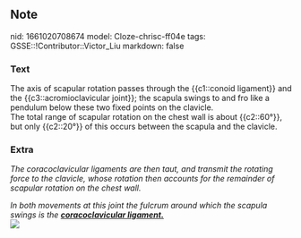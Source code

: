 ## Note
nid: 1661020708674
model: Cloze-chrisc-ff04e
tags: GSSE::!Contributor::Victor_Liu
markdown: false

### Text
<div>
  The axis of scapular rotation passes through the {{c1::conoid
  ligament}} and the {{c3::acromioclavicular joint}}; the scapula
  swings to and fro like a pendulum below these two fixed points on
  the clavicle.
</div>
<div>
  The total range of scapular rotation on the chest wall is about
  {{c2::60°}}, but only {{c2::20°}} of this occurs between the
  scapula and the clavicle.
</div>

### Extra
<i>The coracoclavicular ligaments are then taut, and transmit the
rotating force to the clavicle, whose rotation then accounts for
the remainder of scapular rotation on the chest wall.</i>
<div>
  <i>In both movements at this joint the fulcrum around which the
  scapula swings is the <b><u>coracoclavicular
  ligament.</u></b></i>
</div>
<div><img src=
"paste-c16d64b442913ab8d32d5ae6b974ddd9c8d4b70e.jpg"></div>
